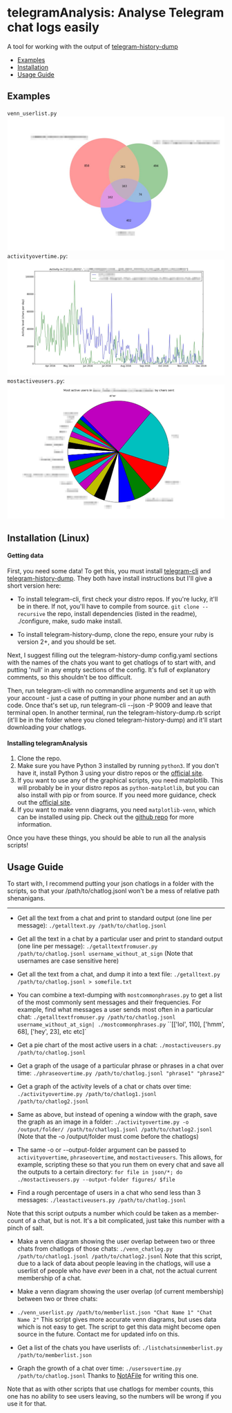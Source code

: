 telegramAnalysis: Analyse Telegram chat logs easily
=====================================

A tool for working with the output of [telegram-history-dump](https://github.com/tvdstaaij/telegram-history-dump)

 - [Examples](#examples)
 - [Installation](#installation-linux)
 - [Usage Guide](#usage-guide)

Examples
---------------
`venn_userlist.py`![Venn diagram example](/examples/venn_example.jpg?raw=true)
`activityovertime.py`: ![Activity over time example chart](/examples/activityovertime_example.jpg?raw=true)
`mostactiveusers.py`: ![Most active users example chart](/examples/mostactiveusers_example.jpg?raw=true)

Installation (Linux)
---------------
#### Getting data

First, you need some data! To get this, you must install [telegram-cli](https://github.com/vysheng/tg) and [telegram-history-dump](https://github.com/tvdstaaij/telegram-history-dump).
They both have install instructions but I'll give a short version here:

- To install telegram-cli, first check your distro repos. If you're lucky, it'll be in there. If not, you'll have to compile from source. `git clone --recursive` the repo, install dependencies (listed in the readme), ./configure, make, sudo make install.

- To install telegram-history-dump, clone the repo, ensure your ruby is version 2+, and you should be set.

Next, I suggest filling out the telegram-history-dump config.yaml sections with the names of the chats you want to get chatlogs of to start with, and putting 'null' in any empty sections of the config. It's full of explanatory comments, so this shouldn't be too difficult.

Then, run telegram-cli with no commandline arguments and set it up with your account - just a case of putting in your phone number and an auth code. Once that's set up, run telegram-cli --json -P 9009 and leave that terminal open. In another terminal, run the telegram-history-dump.rb script (it'll be in the folder where you cloned telegram-history-dump) and it'll start downloading your chatlogs.

#### Installing telegramAnalysis

 1. Clone the repo.
 2. Make sure you have Python 3 installed by running `python3`. If you don't have it, install Python 3 using your distro repos or the [official site](https://www.python.org/downloads/).
 3. If you want to use any of the graphical scripts, you need matplotlib. This will probably be in your distro repos as `python-matplotlib`, but you can also install with pip or from source. If you need more guidance, check out the [official site](http://matplotlib.org/users/installing.html).
 4. If you want to make venn diagrams, you need `matplotlib-venn`, which can be installed using pip. Check out the [github repo](https://github.com/konstantint/matplotlib-venn) for more information.

Once you have these things, you should be able to run all the analysis scripts!

Usage Guide
---------------
To start with, I recommend putting your json chatlogs in a folder with the scripts, so that your /path/to/chatlog.jsonl won't be a mess of relative path shenanigans.
______

 - Get all the text from a chat and print to standard output (one line per message):
`./getalltext.py /path/to/chatlog.jsonl`

 - Get all the text in a chat by a particular user and print to standard output (one line per message):
` ./getalltextfromuser.py /path/to/chatlog.jsonl username_without_at_sign `
(Note that usernames are case sensitive here)

 - Get all the text from a chat, and dump it into a text file:
`./getalltext.py /path/to/chatlog.jsonl > somefile.txt`

 - You can combine a text-dumping with `mostcommonphrases.py` to get a list of the most commonly sent messages and their frequencies. For example, find what messages a user sends most often in a particular chat:
`./getalltextfromuser.py /path/to/chatlog.jsonl username_without_at_sign| ./mostcommonphrases.py`
``[['lol', 110], ['hmm', 68], ['hey', 23], etc etc]`

 - Get a pie chart of the most active users in a chat:
`./mostactiveusers.py /path/to/chatlog.jsonl`

 - Get a graph of the usage of a particular phrase or phrases in a chat over time:
`./phraseovertime.py /path/to/chatlog.jsonl "phrase1" "phrase2"`

 - Get a graph of the activity levels of a chat or chats over time:
`./activityovertime.py /path/to/chatlog1.jsonl /path/to/chatlog2.jsonl`

 - Same as above, but instead of opening a window with the graph, save the graph as an image in a folder:
`./activityovertime.py -o /output/folder/ /path/to/chatlog1.jsonl /path/to/chatlog2.jsonl`
(Note that the -o /output/folder must come before the chatlogs)

- The same -o or --output-folder argument can be passed to `activityovertime`, `phraseovertime`, and `mostactiveusers`. This allows, for example, scripting these so that you run them on every chat and save all the outputs to a certain directory:
`for file in json/*; do ./mostactiveusers.py --output-folder figures/ $file`

 - Find a rough percentage of users in a chat who send less than 3 messages:
 `./leastactiveusers.py /path/to/chatlog.jsonl`

 Note that this script outputs a number which could be taken as a member-count of a chat, but is not. It's a bit complicated, just take this number with a pinch of salt.

 - Make a venn diagram showing the user overlap between two or three chats from chatlogs of those chats:
 `./venn_chatlog.py /path/to/chatlog1.jsonl /path/to/chatlog2.jsonl`
 Note that this script, due to a lack of data about people leaving in the chatlogs, will use a userlist of people who have *ever* been in a chat, not the actual current membership of a chat.

 - Make a venn diagram showing the user overlap (of current membership) between two or three chats:
 - `./venn_userlist.py /path/to/memberlist.json "Chat Name 1" "Chat Name 2"`
 This script gives more accurate venn diagrams, but uses data which is not easy to get. The script to get this data might become open source in the future. Contact me for updated info on this.

 - Get a list of the chats you have userlists of:
 `./listchatsinmemberlist.py /path/to/memberlist.json`

 - Graph the growth of a chat over time:
 `./usersovertime.py /path/to/chatlog.jsonl`
 Thanks to [NotAFile](https://github.com/NotAFile) for writing this one.

 Note that as with other scripts that use chatlogs for member counts, this one has no ability to see users leaving, so the numbers will be wrong if you use it for that.
